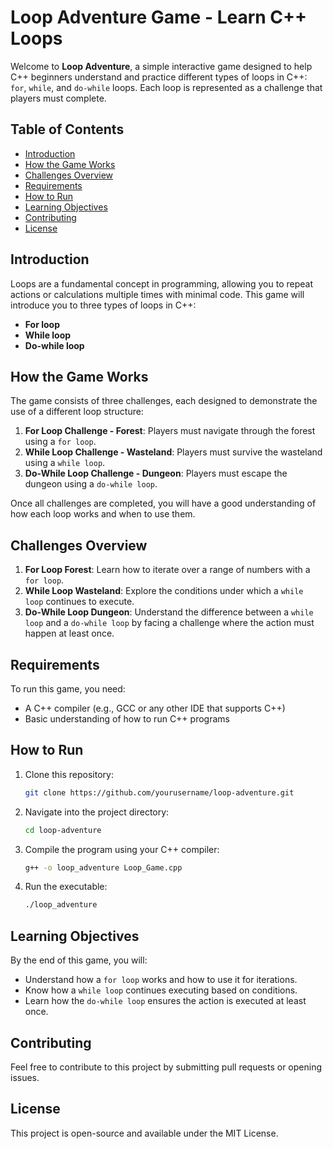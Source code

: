 
# Loop Adventure Game - Learn C++ Loops

Welcome to **Loop Adventure**, a simple interactive game designed to help C++ beginners understand and practice different types of loops in C++: `for`, `while`, and `do-while` loops. Each loop is represented as a challenge that players must complete.

## Table of Contents
- [Introduction](#introduction)
- [How the Game Works](#how-the-game-works)
- [Challenges Overview](#challenges-overview)
- [Requirements](#requirements)
- [How to Run](#how-to-run)
- [Learning Objectives](#learning-objectives)
- [Contributing](#contributing)
- [License](#license)

## Introduction
Loops are a fundamental concept in programming, allowing you to repeat actions or calculations multiple times with minimal code. This game will introduce you to three types of loops in C++:
- **For loop**
- **While loop**
- **Do-while loop**

## How the Game Works
The game consists of three challenges, each designed to demonstrate the use of a different loop structure:
1. **For Loop Challenge - Forest**: Players must navigate through the forest using a `for loop`.
2. **While Loop Challenge - Wasteland**: Players must survive the wasteland using a `while loop`.
3. **Do-While Loop Challenge - Dungeon**: Players must escape the dungeon using a `do-while loop`.

Once all challenges are completed, you will have a good understanding of how each loop works and when to use them.

## Challenges Overview
1. **For Loop Forest**: Learn how to iterate over a range of numbers with a `for loop`.
2. **While Loop Wasteland**: Explore the conditions under which a `while loop` continues to execute.
3. **Do-While Loop Dungeon**: Understand the difference between a `while loop` and a `do-while loop` by facing a challenge where the action must happen at least once.

## Requirements
To run this game, you need:
- A C++ compiler (e.g., GCC or any other IDE that supports C++)
- Basic understanding of how to run C++ programs

## How to Run
1. Clone this repository:
   ```bash
   git clone https://github.com/yourusername/loop-adventure.git
   ```
2. Navigate into the project directory:
   ```bash
   cd loop-adventure
   ```
3. Compile the program using your C++ compiler:
   ```bash
   g++ -o loop_adventure Loop_Game.cpp
   ```
4. Run the executable:
   ```bash
   ./loop_adventure
   ```

## Learning Objectives
By the end of this game, you will:
- Understand how a `for loop` works and how to use it for iterations.
- Know how a `while loop` continues executing based on conditions.
- Learn how the `do-while loop` ensures the action is executed at least once.

## Contributing
Feel free to contribute to this project by submitting pull requests or opening issues.

## License
This project is open-source and available under the MIT License.

